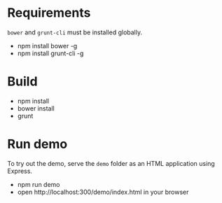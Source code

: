 # Requirements

`bower` and `grunt-cli` must be installed globally.

- npm install bower -g
- npm install grunt-cli -g

# Build

- npm install
- bower install
- grunt
  
# Run demo

To try out the demo, serve the `demo` folder as an HTML application using Express.

- npm run demo
- open http://localhost:300/demo/index.html in your browser
